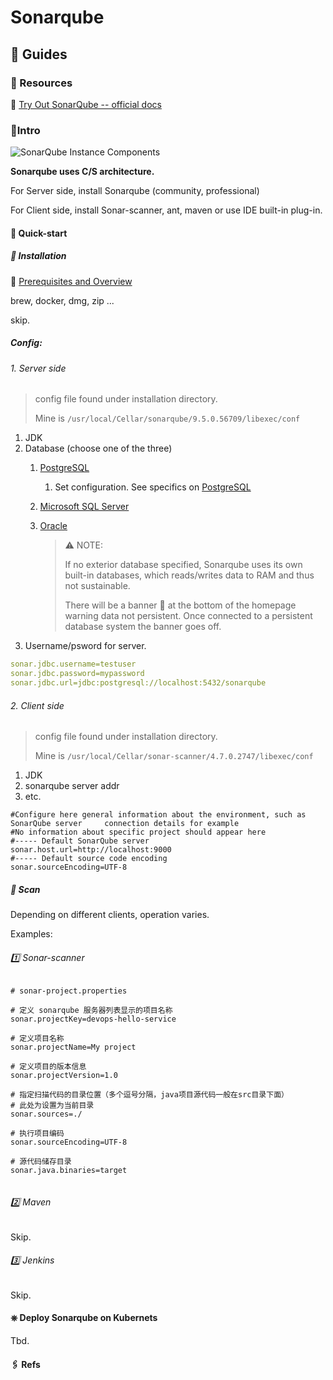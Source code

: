 # Sonarqube

## 👀 Guides

### 🎁 Resources

📂 [Try Out SonarQube -- official docs](https://docs.sonarqube.org/latest/)



### 🚪Intro

![SonarQube Instance Components](../../../../../../../../../Assets/Pics/dev-cycle.png)



**Sonarqube uses C/S architecture.** 

For Server side, install Sonarqube (community, professional)

For Client side, install Sonar-scanner, ant, maven or use IDE built-in plug-in. 



#### 💨 Quick-start

##### 🔨 Installation

👀 [Prerequisites and Overview](https://docs.sonarqube.org/latest/requirements/requirements/)

brew, docker, dmg, zip ...

skip.

 

##### Config:

###### 1. Server side

> config file found under installation directory. 
>
> Mine is `/usr/local/Cellar/sonarqube/9.5.0.56709/libexec/conf`



1. JDK
2. Database (choose one of the three)
   1. [PostgreSQL](http://www.postgresql.org/)

      1. Set configuration. See specifics on  [PostgreSQL](../PostgreSQL/Intro.md) 
   2. [Microsoft SQL Server](http://www.microsoft.com/sqlserver/)
   3. [Oracle](http://www.oracle.com/database/)

      > ⚠️ NOTE:
      >
      > If no exterior database specified, Sonarqube uses its own built-in databases, which reads/writes data to RAM and thus not sustainable. 
      >
      > There will be a banner 🥓 at the bottom of the homepage warning data not persistent. Once connected to a persistent database system the banner goes off. 
3. Username/psword for server. 



```yaml
sonar.jdbc.username=testuser
sonar.jdbc.password=mypassword
sonar.jdbc.url=jdbc:postgresql://localhost:5432/sonarqube
```





###### 2. Client side

> config file found under installation directory. 
>
> Mine is `/usr/local/Cellar/sonar-scanner/4.7.0.2747/libexec/conf`



1. JDK
2. sonarqube server addr
3. etc. 

```properties
#Configure here general information about the environment, such as SonarQube server     connection details for example
#No information about specific project should appear here
#----- Default SonarQube server
sonar.host.url=http://localhost:9000
#----- Default source code encoding
sonar.sourceEncoding=UTF-8
```





##### 🔎 Scan

Depending on different clients, operation varies. 

Examples:

######  1️⃣ Sonar-scanner

```properties
# sonar-project.properties 

# 定义 sonarqube 服务器列表显示的项目名称
sonar.projectKey=devops-hello-service
 
# 定义项目名称
sonar.projectName=My project
 
# 定义项目的版本信息
sonar.projectVersion=1.0
 
# 指定扫描代码的目录位置（多个逗号分隔，java项目源代码一般在src目录下面）
# 此处为设置为当前目录
sonar.sources=./
 
# 执行项目编码
sonar.sourceEncoding=UTF-8

# 源代码储存目录
sonar.java.binaries=target
 
```



###### 2️⃣ Maven

Skip.



###### 3️⃣ Jenkins

Skip.



#### ⎈ Deploy Sonarqube on Kubernets

Tbd. 





#### 🖇 Refs

[SonarQube 03 SonarScanner的使用 java项目扫描]:https://blog.csdn.net/qq_34556414/article/details/117621335


